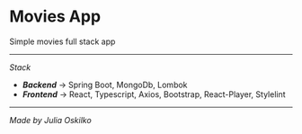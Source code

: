 # Movies App
Simple movies full stack app
***

*Stack*
* _**Backend**_ -> Spring Boot, MongoDb, Lombok
* **_Frontend_** -> React, Typescript, Axios, Bootstrap, React-Player, Stylelint
***

*Made by Julia Oskilko*